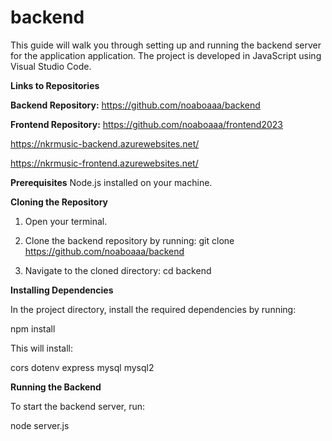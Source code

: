 # backend
This guide will walk you through setting up and running the backend server for the application application. The project is developed in JavaScript using Visual Studio Code.

**Links to Repositories**

**Backend Repository:** https://github.com/noaboaaa/backend 

**Frontend Repository:** https://github.com/noaboaaa/frontend2023

https://nkrmusic-backend.azurewebsites.net/

https://nkrmusic-frontend.azurewebsites.net/

**Prerequisites**
Node.js installed on your machine.

**Cloning the Repository**

1. Open your terminal.
   
3. Clone the backend repository by running:
   git clone https://github.com/noaboaaa/backend

4. Navigate to the cloned directory:
    cd backend

**Installing Dependencies**

In the project directory, install the required dependencies by running:

npm install

This will install:

cors
dotenv
express
mysql
mysql2

**Running the Backend**

To start the backend server, run:

node server.js 



